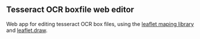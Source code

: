 Tesseract OCR boxfile web editor
-------------

Web app for editing tesseract OCR box files, using the [leaflet maping library](http://leafletjs.com) and [leaflet.draw](https://github.com/Leaflet/Leaflet.draw).
